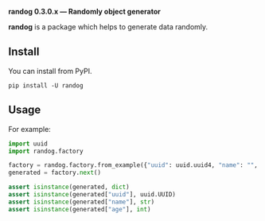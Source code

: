 **randog 0.3.0.x — Randomly object generator**

**randog** is a package which helps to generate data randomly.

## Install

You can install from PyPI.

```shell
pip install -U randog
```

## Usage
For example:

```python
import uuid
import randog.factory

factory = randog.factory.from_example({"uuid": uuid.uuid4, "name": "", "age": 20})
generated = factory.next()

assert isinstance(generated, dict)
assert isinstance(generated["uuid"], uuid.UUID)
assert isinstance(generated["name"], str)
assert isinstance(generated["age"], int)
```
